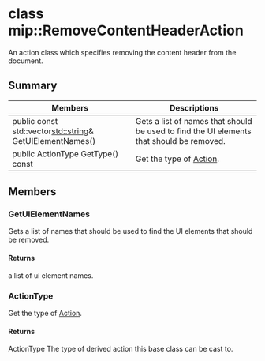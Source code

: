 # class mip::RemoveContentHeaderAction 
An action class which specifies removing the content header from the document.
  
## Summary
 Members                        | Descriptions                                
--------------------------------|---------------------------------------------
public const std::vector<std::string>& GetUIElementNames()  |  Gets a list of names that should be used to find the UI elements that should be removed.
public ActionType GetType() const  |  Get the type of [Action](#classmip_1_1_action).
  
## Members
  
### GetUIElementNames
Gets a list of names that should be used to find the UI elements that should be removed.
  
#### Returns
a list of ui element names.
  
### ActionType
Get the type of [Action](#classmip_1_1_action).
  
#### Returns
ActionType The type of derived action this base class can be cast to.